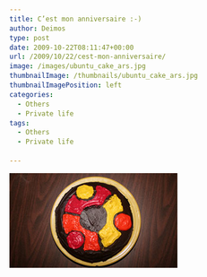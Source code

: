```yaml
---
title: C’est mon anniversaire :-)
author: Deimos
type: post
date: 2009-10-22T08:11:47+00:00
url: /2009/10/22/cest-mon-anniversaire/
image: /images/ubuntu_cake_ars.jpg
thumbnailImage: /thumbnails/ubuntu_cake_ars.jpg
thumbnailImagePosition: left
categories:
  - Others
  - Private life
tags:
  - Others
  - Private life

---
```

![ubuntu_cake_ars](/images/ubuntu_cake_ars.jpg)